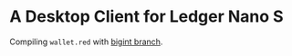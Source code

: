 # A Desktop Client for Ledger Nano S

Compiling `wallet.red` with [bigint branch](https://github.com/qtxie/red/tree/bigint).